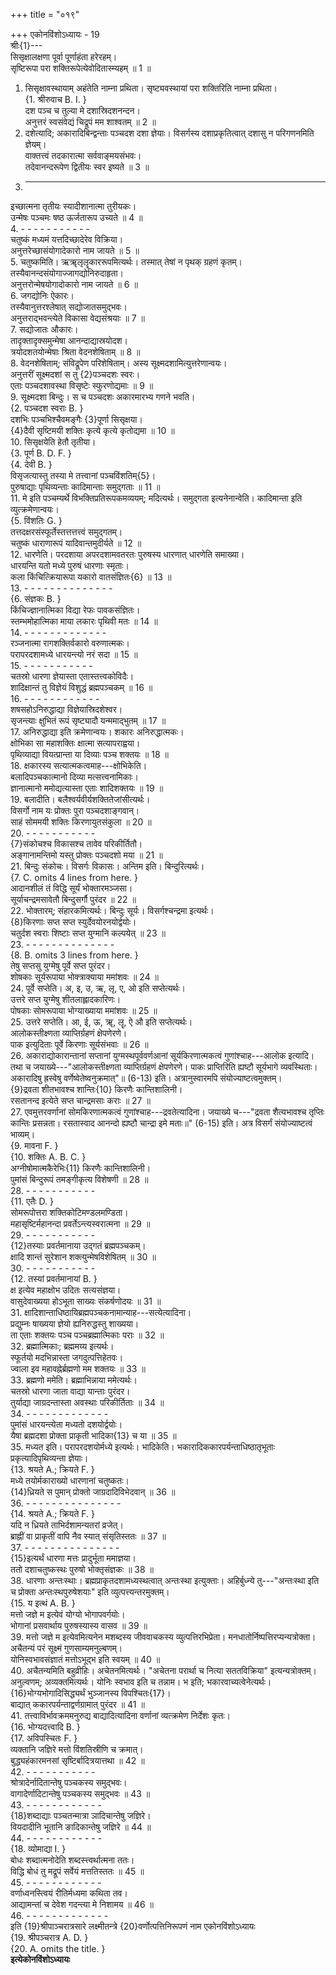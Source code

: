 +++
title = "०१९"

+++
एकोनविंशोऽध्यायः - 19  
श्रीः{1}---  
सिसृक्षालक्षणा पूर्वा पूर्णाहंता हरेरहम्।  
सृष्टिरूपा परा शक्तिरूपेत्येवोदितास्म्यहम् ॥ 1 ॥  
1. सिसृक्षावस्थायाम् अहंतेति नाम्ना प्रथिता। सृष्ट्यवस्थायां परा शक्तिरिति नाम्ना प्रथिता।  
{1. श्रीरुवाच B. I. }  
दश पञ्च च तुल्या मे दशास्रिदशनन्दन।  
अनुत्तरं स्वसंवेद्यं चिद्रूपं मम शाश्वतम् ॥ 2 ॥  
2. दशेत्यादि; अकारादिबिन्द्वन्ताः पञ्चदश दशा ज्ञेयाः। विसर्गस्य दशाप्रकृतित्वात् दशासु न परिगणनमिति ज्ञेयम्।  
वाक्तत्त्वं तदकारात्मा सर्ववाङ्‌मयसंभवः।  
तदेवानन्दरूपेण द्वितीयः स्वर इष्यते ॥ 3 ॥  
3. - - - - - - - - - - -  
इच्छात्मना तृतीयः स्यादीशानात्मा तुरीयकः।  
उन्मेषः पञ्चमः षष्ठ ऊर्जतारूप उच्यते ॥ 4 ॥  
4. - - - - - - - - - - -  
चतुष्कं मध्यमं यत्तदिच्छादेरेव विक्रिया।  
अनुत्तरेच्छासंयोगादेकारो नाम जायते ॥ 5 ॥  
5. चतुष्कमिति। ऋॠलृलॄकाररूपमित्यर्थः। तस्मात् तेषां न पृथक् ग्रहणं कृतम्।  
तस्यैवानन्दसंयोगाज्जागद्योनिरुदाहृता।  
अनुत्तरोन्मेषयोगादोकारो नाम जायते ॥ 6 ॥  
6. जगद्योनिः ऐकारः।  
तस्यैवानुत्तरश्लेषात् सद्योजातसमुद्भवः।  
अनुत्तराद्भवन्त्येते विकासा वेद्यसंश्रयाः ॥ 7 ॥  
7. सद्योजातः औकारः।  
तादृक्तादृक्समुन्मेषा आनन्दाद्यास्रयोदश।  
त्रयोदशतयोन्मेषाः श्रिता वेदनशेषिताम् ॥ 8 ॥  
8. वेदनशेषिताम्; संविद्रूपेण परिशेषिताम्। अस्य सूक्ष्मदशामित्युत्तरेणान्वयः।  
अनुत्तरीं सूक्ष्मदशां स तु {2}पञ्चदशः स्वरः।  
एताः पञ्चदशावस्था विसृष्टेः स्फुरणोद्यमाः ॥ 9 ॥  
9. सूक्ष्मदशा बिन्दुः। स च पञ्चदशः अकारमारभ्य गणने भवति।  
{2. पञ्चदश स्वराः B. }  
दशभिः पञ्चभिश्चैवमङ्गैः {3}पूर्णा सिसृक्षया।  
{4}दैवी सृष्टिमयी शक्तिः कृत्ये कृत्ये कृतोद्यमा ॥ 10 ॥  
10. सिसृक्षयेति हेतौ तृतीया।  
{3. पूर्ण B. D. F. }  
{4. देवी B. }  
विसृजत्यास्तु तस्या मे तत्त्वानां पञ्चविंशतिम्{5}।  
पुरुषाद्याः पृथिव्यन्ताः कादिमान्ताः समुद्गताः ॥ 11 ॥  
11. मे इति पञ्चम्यर्थे विभक्तिप्रतिरूपकमव्ययम्; मदित्यर्थः। समुद्गता इत्यनेनान्वेति। कादिमान्ता इति व्युत्क्रमेणान्वयः।  
{5. विंशतिः G. }  
तत्तदक्षरसंस्फूर्तेस्तत्तत्तत्त्वं समुद्गतम्।  
चतुष्कं धाराणारूपं यादिवान्तमुदीर्यते ॥ 12 ॥  
12. धारणेति। परदशाया अपरदशामवतरतः पुरुषस्य धारणात् धारणेति समाख्या।  
धारयन्ति यतो मध्ये पुरुषं धारणाः स्मृताः।  
कला किंचित्क्रियारूपा यकारो वातसंज्ञितः{6} ॥ 13 ॥  
13. - - - - - - - - - - - - - -  
{6. संज्ञकः B. }  
किंचिज्ज्ञानात्मिका विद्या रेफः पावकसंज्ञितः।  
स्तम्भमोहात्मिका माया लकारः पृथिवी मतः ॥ 14 ॥  
14. - - - - - - - - - - - - -  
रञ्जनात्मा रागशक्तिर्वकारो वरुणात्मकः।  
परापरदशामध्ये धारयन्त्यो नरं सदा ॥ 15 ॥  
15. - - - - - - - - - - -  
चतस्रो धारणा ज्ञेयास्ता एतास्तत्त्वकोविदैः।  
शादिक्षान्तं तु विज्ञेयं विशुद्धं ब्रह्मपञ्चकम् ॥ 16 ॥  
16. - - - - - - - - - - - -  
शषसहोऽनिरुद्धाद्या विज्ञेयास्रिदशेश्वर।  
सृजन्त्याः क्षुभितं रूपं सृष्ट्यादौ यन्ममाद्भुतम् ॥ 17 ॥  
17. अनिरुद्धाद्या इति क्रमेणान्वयः। शकारः अनिरुद्धात्मकः।  
क्षोभिका सा महाशक्तिः क्षात्मा सत्यापराह्वया।  
पृथिव्याद्या वियत्प्रान्ता या दिव्याः पञ्च शक्तयः ॥ 18 ॥  
18. क्षकारस्य सत्यात्मकत्वमाह---क्षोभिकेति।  
बलादिपञ्चकात्मानो दिव्या मत्सत्त्वनामिकाः।  
ज्ञानात्मानो ममोद्यत्यास्ता एताः शादिशक्तयः ॥ 19 ॥  
19. बलादीति। बलैश्वर्यवीर्यशक्तितेजांसीत्यर्थः।  
विसर्गो नाम यः प्रोक्तः पुरा पञ्चदशाङ्गवान्।  
साहं सोममयी शक्तिः किरणायुतसंकुला ॥ 20 ॥  
20. - - - - - - - - - - -  
{7}संकोचश्च विकासश्च तावेव परिकीर्तितौ।  
अङ्गानामन्तिमो यस्तु प्रोक्तः पञ्चदशो मया ॥ 21 ॥  
21. बिन्दुः संकोचः। विसर्गः विकासः। अन्तिम इति। बिन्दुरित्यर्थः।  
{7. C. omits 4 lines from here. }  
आदानशीलं तं विद्धि सूर्यं भोक्तारमञ्जसा।  
सूर्याचन्द्रमसावेतौ बिन्दुसर्गौ पुरंदर ॥ 22 ॥  
22. भोक्तारम्; संहारकमित्यर्थः। बिन्दुः सूर्यः। विसर्गश्चन्द्रमा इत्यर्थः।  
{8}किरणाः सप्त सप्त स्युर्देवयोरनयोर्द्वयोः।  
चतुर्दश स्वराः शिष्टाः सप्त युग्मानि कल्पयेत् ॥ 23 ॥  
23. - - - - - - - - - - - - - -  
{8. B. omits 3 lines from here. }  
तेषु सप्तसु युग्मेषु पूर्वे सप्त पुरंदर।  
शोषकाः सूर्यरूपाया भोक्त्राक्याया ममांशवः ॥ 24 ॥  
24. पूर्वे सप्तेति। अ, इ, उ, ऋ, लृ, ए, ओ इति सप्तेत्यर्थः।  
उत्तरे सप्त युग्मेषु शीतलाह्लादकारिणः।  
पोषकाः सोमरूपाया भोग्याख्याया ममांशवः ॥ 25 ॥  
25. उत्तरे सप्तेति। आ, ई, ऊ, ॠ, लॄ, ऐ औ इति सप्तेत्यर्थः।  
आलोकस्तीक्ष्णता व्याप्तिर्ग्रहणं क्षेपणेरणे।  
पाक इत्युदिताः पूर्वे किरणाः सूर्यसंभवाः ॥ 26 ॥  
26. अकाराद्योकारान्तानां सप्तानां युग्मस्थपूर्ववर्णआनां सूर्यकिरणात्मकत्वं गुणांश्चाह---आलोक इत्यादि। तथा च जयाख्ये---"आलोकस्तीक्ष्णता व्याप्तिर्ग्रहणं क्षेपणेरणे। पाकः प्राप्तिरिति ह्यष्टौ सूर्यभागे व्यवस्थिताः। अकारादिषु ह्रस्वेषु वर्णेष्वेतेष्वनुक्रमात्"॥ (6-13) इति। अत्रानुस्वारमपि संयोज्याष्टत्वमुक्तम्।  
{9}द्रवता शीतभावश्च शान्तिः{10} किरणैः कान्तिशालिनी।  
रसतानन्द इत्येते सप्त चान्द्रमसाः कराः ॥ 27 ॥  
27. एवमुत्तरवर्णानां सोमकिरणात्मकत्वं गुणांश्चाह---द्रवतेत्यादिना। जयाख्ये च---"द्रवता शैत्यभावश्च तृप्तिः कान्तिः प्रसन्नता। रसतास्वाद आनन्दो ह्यष्टौ चान्द्रा इमे मताः॥" (6-15) इति। अत्र विसर्गं संयोज्याष्टत्वं भाव्यम्।  
{9. मावना F. }  
{10. शक्तिः A. B. C. }  
अग्नीषोमात्मकैरेभिः{11} किरणैः कान्तिशालिनी।  
पुमांसं बिन्दुरूपं तमङ्गीकृत्य विशेषणी ॥ 28 ॥  
28. - - - - - - - - - - -  
{11. एतैः D. }  
सोमरूपोत्तरा शक्तिकोटिमण्डलमण्डिता।  
महासृष्टिर्महानन्दा प्रवर्तेऽन्त्यस्वरात्मना ॥ 29 ॥  
29. - - - - - - - - - - -  
{12}तस्याः प्रवर्तमानाया उद्गतं ब्रह्मपञ्चकम्।  
क्षादि शान्तं सुरेशान शक्त्युन्मेषविशेषितम् ॥ 30 ॥  
30. - - - - - - - - - - -  
{12. तस्यां प्रवर्तमानायां B. }  
क्ष इत्येव महाक्षोभ उदितः सत्यसंज्ञया।  
वासुदेवाख्यया होऽभूता साख्यः संकर्षणोदयः ॥ 31 ॥  
31. क्षादिशान्ताधिष्ठायिब्रह्मपञ्चकनामान्याह---सत्येत्यादिना।  
प्रद्युम्नः षाख्यया ज्ञेयो ह्यनिरुद्धस्तु शाख्यया।  
ता एताः शक्तयः पञ्च पञ्चब्रह्मात्मिकाः पराः ॥ 32 ॥  
32. ब्रह्मात्मिकाः; ब्रह्ममय्य इत्यर्थः।  
स्फूर्तयो मदभिन्नास्ता जगदुत्पत्तिहेतवः।  
ज्वाला इव महावह्नेर्ब्रह्मणो मम शक्तयः ॥ 33 ॥  
33. ब्रह्मणो ममेति। ब्रह्माभिन्नाया ममेत्यर्थः।  
चतस्रो धारणा जाता वाद्या यान्ताः पुरंदर।  
तुर्याद्या जाग्रदन्तास्ता अवस्थाः परिकीर्तिताः ॥ 34 ॥  
34. - - - - - - - - - - - - -  
पुमांसं धारयन्त्येता मध्यतो दशयोर्द्वयोः।  
यैषा ब्रह्मदशा प्रोक्ता प्राकृती भादिका{13} च या ॥ 35 ॥  
35. मध्यत इति। परापरदशयोर्मध्ये इत्यर्थः। भादिकेति। भकारादिककारपर्यन्ताधिष्ठातृभूताः प्रकृत्यादिपृथिव्यन्ता ज्ञेयाः।  
{13. श्रयते A.; क्रियते F. }  
मध्ये तयोर्मकाराख्यो धारणानां चतुष्कतः।  
{14}ध्रियते स पुमान् प्रोक्तो जाग्रदादिविभेदवान् ॥ 36 ॥  
36. - - - - - - - - - - - - - - -  
{14. श्रयते A.; क्रियते F. }  
यदि न ध्रियते ताभिर्दशामन्यतरां व्रजेत्।  
ब्राह्नीं वा प्राकृतीं वापि नैव स्यात् संसृतिस्ततः ॥ 37 ॥  
37. - - - - - - - - - - - - - - -  
{15}इत्यर्थं धारणा मत्तः प्रादुर्भूता ममाज्ञया।  
ततो दशाचतुष्कस्थः पुरुषो भोक्तृसंज्ञकः ॥ 38 ॥  
38. धारणाः अन्तःस्थाः। ब्रह्मप्राकृतदशामध्यस्थत्वात् अन्तःस्था इत्युक्ताः। अहिर्बुध्न्ये तु---"अन्तःस्था इति च प्रोक्ता अन्तःस्थपुरुषेशयाः" इति व्युत्पत्त्यन्तरमुक्तम्।  
{15. य इत्थं A. B. }  
मत्तो जज्ञे म इत्येवं योग्यो भोगापवर्गयोः।  
भोगानां प्रसवार्थाय पुरुषस्यास्य वासव ॥ 39 ॥  
39. मत्तो जज्ञे म इत्येवमित्यनेन मशब्दस्य जीववाचकस्य व्युत्पत्तिरभिप्रेता। मनधातोर्निष्पत्तिरप्यन्यत्रोक्ता।  
अचैतन्यं परं सूक्ष्मं गुणसाम्यमनुल्बणम्।  
योनिस्वभावसंज्ञातं मत्तोऽभूद्भ इति स्वयम् ॥ 40 ॥  
40. अचैतन्यमिति बहुव्रीहिः। अचेतनमित्यर्थः। "अचेतना परार्था च नित्या सततविक्रिया" इत्यन्यत्रोक्तम्। अनुल्वणम्; अव्यक्तमित्यर्थः। योनिः स्वभाव इति च तन्नाम। भ इति; भकारवाच्यत्वेनेत्यर्थः।  
{16}भोग्यभोगादिसिद्ध्यर्थं भुञ्जानस्य विपश्चितः{17}।  
बाद्यात् ककारपर्यन्ताद्वर्णग्रामात् पुरंदर ॥ 41 ॥  
41. तत्त्वाविर्भावक्रममनुरुद्य बाद्यादित्यादिना वर्णानां व्यत्क्रमेण निर्देशः कृतः।  
{16. भोग्यदत्त्वादि B. }  
{17. अविपस्चितः F. }  
व्यक्तानि जज्ञिरे मत्तो विंशतिस्रीणि च क्रमात्।  
बुद्ध्यहंकारमनसां सृष्टिर्बादित्रयात्तथा ॥ 42 ॥  
42. - - - - - - - - - - -  
श्रोत्रादेर्नादितान्तेषु पञ्चकस्य समुद्भवः।  
वागादेर्णादिटान्तेषु पञ्चकस्य समुद्भवः ॥ 43 ॥  
43. - - - - - - - - - - - -  
{18}शब्दाद्याः पञ्चतन्मात्रा ञादिचान्तेषु जज्ञिरे।  
वियदादीनि भूतानि ङादिकान्तेषु जज्ञिरे ॥ 44 ॥  
44. - - - - - - - - - - - -  
{18. व्योमाद्या I. }  
बोधः शब्दात्मनोदेति शब्दस्त्त्वर्थात्मना ततः।  
विद्धि बोधं तु मद्रूपं सर्वेयं मत्ततिस्ततः ॥ 45 ॥  
45. - - - - - - - - - - - -  
वर्णाध्वनस्त्वियं रीतिर्मध्यमा कथिता तव।  
आद्यामन्तां च देवेश गदन्त्या मे निशामय ॥ 46 ॥  
46. - - - - - - - - - - - - -  
इति {19}श्रीपाञ्चरात्रसारे लक्ष्मीतन्त्रे {20}वर्णोत्पत्तिनिरूपणं नाम एकोनविंशोऽध्यायः  
{19. श्रीपञ्चरात्र A. D. }  
{20. A. omits the title. }  
********इत्येकोनविंशोऽध्यायः********